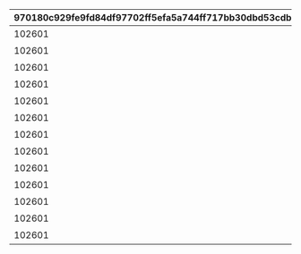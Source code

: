 |970180c929fe9fd84df97702ff5efa5a744ff717bb30dbd53cdbb2247b95b1de|7ab5876affe3168026fa25df931a0255d9bef14eb48ee0f7cdb4002c1ddfe734|d68cadbc9f9146d54567f8fab76042427c0d05f4b3817b291a8cd22b9d847bee|abc9e504240e5002cbce55ccd05aa2def92f98dcd856c240499248328bf235f3|0b1ee617e7b338d2ff8b892a9a6c54ab62b3b48566c540dbc9c54c8c25f02f06|5b90dcc061962a6c95041420e1385fef3e3e63d65380eee5124c68642024208d|51644fe9b4a4f40986ea00bf62c4bb163e0ae982feabb013f99af3d7860d10c4|6cb3478561bbd726e7f5a75b4051b46c5924e9db8961539108fa976c8ebcb40d|9bccba4b11e33eb24421fbc1eed8cc491b7005a2f13ae9695c65a4bb4cd043cd|bc187f8e0f3f320fdf966610f7cda2ae7fc070745127db064540f7b4f12a9d51|43187cd46bfa74a76b161fba8ba154913ca8781b0eca605c5cb85b4aafc8f99a|727637cc8a0f29504dd2c1810d8e33ffb3669ada6c4deda5e71c057a6faf3798|fa1e5503cea5f0d22b37c041e220dd4e26a31936299544e27a5ef1ff1f1cb8eb|06b6a58a3f64a0c4be3e2fbdc9ddcbbaed19d2146dc6e42fc5b3bf64f936ed08|
| --- | --- | --- | --- | --- | --- | --- | --- | --- | --- | --- | --- | --- | --- |
|102601|0|2030/12/17 14:59:59|0|10040|0|24001|リン|1|24|1|0|2020/04/30 12:00:00|あたしだって\nやるときはやるよ！|
|102601|0|2030/12/17 14:59:59|1|10040|0|24002|リン|1|24|1|0|2020/04/30 12:00:00|ふぅ…\nこれであたしの仕事は\n終わりだね|
|102601|0|2030/12/17 14:59:59|2|10040|0|24003|リン|1|24|1|0|2020/04/30 12:00:00|終わった終わった\n一人でもなんとか\nなるもんだね|
|102601|0|2030/12/17 14:59:59|3|10040|0|24004|リン|2|24|2|0|2020/04/30 12:00:00|やったね！\nこれでようやく\nサボれるよ…|
|102601|0|2030/12/17 14:59:59|4|10040|0|24005|リン|1|24|1|0|2020/04/30 12:00:00|チーズが欲しいなら\nきちんと働いて\n買いに来なよ|
|102601|0|2030/12/17 14:59:59|5|10040|0|24006|リン|2|24|2|0|2020/04/30 12:00:00|あたしを敵に回した\n恐ろしさ\n思い知ったか！|
|102601|0|2030/12/17 14:59:59|6|10040|0|24007|リン|2|24|2|0|2020/04/30 12:00:00|あたしも意外と\nやるもんでしょ？|
|102601|0|2030/12/17 14:59:59|7|10040|0|24008|リン|4|24|4|0|2020/04/30 12:00:00|疲れた…\nねずみの逃げ足\n速すぎるよ…|
|102601|0|2030/12/17 14:59:59|8|10040|0|24009|リン|4|24|4|0|2020/04/30 12:00:00|このままじゃ\nまっひ～に\n叱られちゃうよ|
|102601|0|2030/12/17 14:59:59|9|10040|0|24010|リン|4|24|4|0|2020/04/30 12:00:00|まじめに\nやったんだけどな…\n悔しいな～|
|102601|0|2030/12/17 14:59:59|10|10040|0|24011|リン|4|24|4|0|2020/04/30 12:00:00|やられた…\nねずみって意外と\nてごわいね|
|102601|0|2030/12/17 14:59:59|11|10040|0|24012|リン|4|24|4|0|2020/04/30 12:00:00|おのれ～\nあたしのチーズを\n盗みやがって～！|
|102601|1.81|2030/12/17 14:59:59|12|10040|0|24013|リン|1|24|4|0|2020/04/30 12:00:00|疲れた…\nけど、次こそは\n守り抜くよ…|